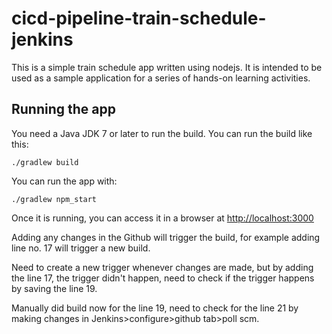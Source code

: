 # cicd-pipeline-train-schedule-jenkins

This is a simple train schedule app written using nodejs. It is intended to be used as a sample application for a series of hands-on learning activities.

## Running the app

You need a Java JDK 7 or later to run the build. You can run the build like this:

    ./gradlew build

You can run the app with:

    ./gradlew npm_start

Once it is running, you can access it in a browser at [http://localhost:3000](http://localhost:3000)

Adding any changes in the Github will trigger the build, for example adding line no. 17 will trigger a new build.

Need to create a new trigger whenever changes are made, but by adding the line 17, the trigger didn't happen, need to check if the trigger happens by saving the line 19.

Manually did build now for the line 19, need to check for the line 21 by making changes in Jenkins>configure>github tab>poll scm.
